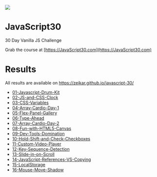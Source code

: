 ![](https://javascript30.com/images/JS3-social-share.png)

# JavaScript30

30 Day Vanilla JS Challenge

Grab the course at [https://JavaScript30.com](https://JavaScript30.com)

# Results

All results are available on https://zeikar.github.io/javascript-30/

- [01-Javascript-Drum-Kit](https://zeikar.github.io/javascript-30/01-Javascript-Drum-Kit/)
- [02-JS-and-CSS-Clock](https://zeikar.github.io/javascript-30/02-JS-and-CSS-Clock/)
- [03-CSS-Variables](https://zeikar.github.io/javascript-30/03-CSS-Variables/)
- [04-Array-Cardio-Day-1](https://zeikar.github.io/javascript-30/04-Array-Cardio-Day-1/)
- [05-Flex-Panel-Gallery](https://zeikar.github.io/javascript-30/05-Flex-Panel-Gallery/)
- [06-Type-Ahead](https://zeikar.github.io/javascript-30/06-Type-Ahead/)
- [07-Array-Cardio-Day-2](https://zeikar.github.io/javascript-30/07-Array-Cardio-Day-2/)
- [08-Fun-with-HTML5-Canvas](https://zeikar.github.io/javascript-30/08-Fun-with-HTML5-Canvas/)
- [09-Dev-Tools-Domination](https://zeikar.github.io/javascript-30/09-Dev-Tools-Domination/)
- [10-Hold-Shift-and-Check-Checkboxes](https://zeikar.github.io/javascript-30/10-Hold-Shift-and-Check-Checkboxes/)
- [11-Custom-Video-Player](https://zeikar.github.io/javascript-30/11-Custom-Video-Player/)
- [12-Key-Sequence-Detection](https://zeikar.github.io/javascript-30/12-Key-Sequence-Detection/)
- [13-Slide-in-on-Scroll](https://zeikar.github.io/javascript-30/13-Slide-in-on-Scroll/)
- [14-JavaScript-References-VS-Copying](https://zeikar.github.io/javascript-30/14-JavaScript-References-VS-Copying/)
- [15-LocalStorage](https://zeikar.github.io/javascript-30/15-LocalStorage/)
- [16-Mouse-Move-Shadow](https://zeikar.github.io/javascript-30/16-Mouse-Move-Shadow/)

